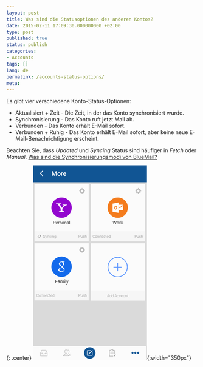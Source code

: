 ```yaml
---
layout: post
title: Was sind die Statusoptionen des anderen Kontos?
date: 2015-02-11 17:09:30.000000000 +02:00
type: post
published: true
status: publish
categories:
- Accounts
tags: []
lang: de
permalink: /accounts-status-options/
meta:
---
```


Es gibt vier verschiedene Konto-Status-Optionen:

* Aktualisiert + Zeit - Die Zeit, in der das Konto synchronisiert wurde.
* Synchronisierung - Das Konto ruft jetzt Mail ab.
* Verbunden - Das Konto erhält E-Mail sofort.
* Verbunden + Ruhig - Das Konto erhält E-Mail sofort, aber keine neue E-Mail-Benachrichtigung erscheint.

Beachten Sie, dass *Updated* und *Syncing* Status sind häufiger in *Fetch* oder *Manual*. [Was sind die Synchronisierungsmodi von BlueMail?](/sync-options-type-mail/)

{: .center}
![](/assets/accounts_status1.jpg){:width="350px"}
